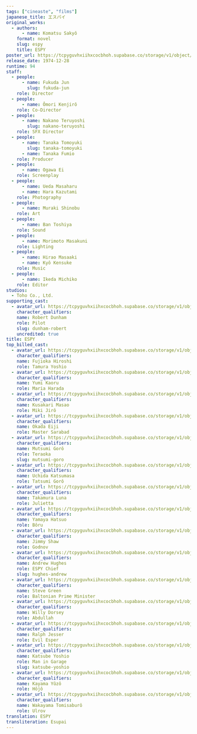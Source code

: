```yaml
---
tags: ["cineaste", "films"]
japanese_title: エスパイ
original_works:
  - authors:
      - name: Komatsu Sakyô
    format: novel
    slug: espy
    title: ESPY
poster_url: https://tcpyguvhxiihxcocbhoh.supabase.co/storage/v1/object/public/godzilla-cineaste-public/content/films/espy-1974/posters/espy-1974.jpg
release_date: 1974-12-28
runtime: 94
staff:
  - people:
      - name: Fukuda Jun
        slug: fukuda-jun
    role: Director
  - people:
      - name: Ômori Kenjirô
    role: Co-Director
  - people:
      - name: Nakano Teruyoshi
        slug: nakano-teruyoshi
    role: SFX Director
  - people:
      - name: Tanaka Tomoyuki
        slug: tanaka-tomoyuki
      - name: Tanaka Fumio
    role: Producer
  - people:
      - name: Ogawa Ei
    role: Screenplay
  - people:
      - name: Ueda Masaharu
      - name: Hara Kazutami
    role: Photography
  - people:
      - name: Muraki Shinobu
    role: Art
  - people:
      - name: Ban Toshiya
    role: Sound
  - people:
      - name: Morimoto Masakuni
    role: Lighting
  - people:
      - name: Hirao Masaaki
      - name: Kyô Kensuke
    role: Music
  - people:
      - name: Ikeda Michiko
    role: Editor
studios:
  - Toho Co., Ltd.
supporting_cast:
  - avatar_url: https://tcpyguvhxiihxcocbhoh.supabase.co/storage/v1/object/public/godzilla-cineaste-public/content/films/espy-1974/cast-avatars/robert-dunham-0.jpg
    character_qualifiers:
    name: Robert Dunham
    role: Pilot
    slug: dunham-robert
    uncredited: true
title: ESPY
top_billed_cast:
  - avatar_url: https://tcpyguvhxiihxcocbhoh.supabase.co/storage/v1/object/public/godzilla-cineaste-public/content/films/espy-1974/cast-avatars/hiroshi-fujioka-0.jpg
    character_qualifiers:
    name: Fujioka Hiroshi
    role: Tamura Yoshio
  - avatar_url: https://tcpyguvhxiihxcocbhoh.supabase.co/storage/v1/object/public/godzilla-cineaste-public/content/films/espy-1974/cast-avatars/kaoru-yumi-0.jpg
    character_qualifiers:
    name: Yumi Kaoru
    role: Maria Harada
  - avatar_url: https://tcpyguvhxiihxcocbhoh.supabase.co/storage/v1/object/public/godzilla-cineaste-public/content/films/espy-1974/cast-avatars/masao-kusakari-0.jpg
    character_qualifiers:
    name: Kusakari Masao
    role: Miki Jirô
  - avatar_url: https://tcpyguvhxiihxcocbhoh.supabase.co/storage/v1/object/public/godzilla-cineaste-public/content/films/espy-1974/cast-avatars/eiji-okada-0.jpg
    character_qualifiers:
    name: Okada Eiji
    role: Master Sarabad
  - avatar_url: https://tcpyguvhxiihxcocbhoh.supabase.co/storage/v1/object/public/godzilla-cineaste-public/content/films/espy-1974/cast-avatars/goro-mutsumi-0.jpg
    character_qualifiers:
    name: Mutsumi Gorô
    role: Teraoka
    slug: mutsumi-goro
  - avatar_url: https://tcpyguvhxiihxcocbhoh.supabase.co/storage/v1/object/public/godzilla-cineaste-public/content/films/espy-1974/cast-avatars/katsumasa-uchida-0.jpg
    character_qualifiers:
    name: Uchida Katsumasa
    role: Tatsumi Gorô
  - avatar_url: https://tcpyguvhxiihxcocbhoh.supabase.co/storage/v1/object/public/godzilla-cineaste-public/content/films/espy-1974/cast-avatars/luna-takamura-0.jpg
    character_qualifiers:
    name: Takamura Luna
    role: Julietta
  - avatar_url: https://tcpyguvhxiihxcocbhoh.supabase.co/storage/v1/object/public/godzilla-cineaste-public/content/films/espy-1974/cast-avatars/hatsuo-yamaya-0.jpg
    character_qualifiers:
    name: Yamaya Hatsuo
    role: Bôru
  - avatar_url: https://tcpyguvhxiihxcocbhoh.supabase.co/storage/v1/object/public/godzilla-cineaste-public/content/films/espy-1974/cast-avatars/jimmy-shaw-0.jpg
    character_qualifiers:
    name: Jimmy Shaw
    role: Godnov
  - avatar_url: https://tcpyguvhxiihxcocbhoh.supabase.co/storage/v1/object/public/godzilla-cineaste-public/content/films/espy-1974/cast-avatars/andrew-hughes-0.jpg
    character_qualifiers:
    name: Andrew Hughes
    role: ESPY Chief
    slug: hughes-andrew
  - avatar_url: https://tcpyguvhxiihxcocbhoh.supabase.co/storage/v1/object/public/godzilla-cineaste-public/content/films/espy-1974/cast-avatars/steve-green-0.jpg
    character_qualifiers:
    name: Steve Green
    role: Baltonian Prime Minister
  - avatar_url: https://tcpyguvhxiihxcocbhoh.supabase.co/storage/v1/object/public/godzilla-cineaste-public/content/films/espy-1974/cast-avatars/willy-dorsey-0.jpg
    character_qualifiers:
    name: Willy Dorsey
    role: Abdullah
  - avatar_url: https://tcpyguvhxiihxcocbhoh.supabase.co/storage/v1/object/public/godzilla-cineaste-public/content/films/espy-1974/cast-avatars/ralph-jesser-0.jpg
    character_qualifiers:
    name: Ralph Jesser
    role: Evil Esper
  - avatar_url: https://tcpyguvhxiihxcocbhoh.supabase.co/storage/v1/object/public/godzilla-cineaste-public/content/films/espy-1974/cast-avatars/yoshio-katsube-0.jpg
    character_qualifiers:
    name: Katsube Yoshio
    role: Man in Garage
    slug: katsube-yoshio
  - avatar_url: https://tcpyguvhxiihxcocbhoh.supabase.co/storage/v1/object/public/godzilla-cineaste-public/content/films/espy-1974/cast-avatars/yuzo-kayama-0.jpg
    character_qualifiers:
    name: Kayama Yûzô
    role: Hôjô
  - avatar_url: https://tcpyguvhxiihxcocbhoh.supabase.co/storage/v1/object/public/godzilla-cineaste-public/content/films/espy-1974/cast-avatars/tomisaburo-wakayama-0.jpg
    character_qualifiers:
    name: Wakayama Tomisaburô
    role: Ulrov
translation: ESPY
transliteration: Esupai
---
```

